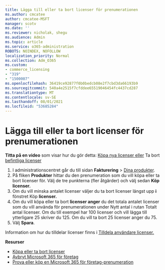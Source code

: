 ```yaml
---
title: Lägga till eller ta bort licenser för prenumerationen
ms.author: cmcatee
author: cmcatee-MSFT
manager: scotv
ms.date: ''
ms.reviewer: nicholak, shegu
ms.audience: Admin
ms.topic: article
ms.service: o365-administration
ROBOTS: NOINDEX, NOFOLLOW
localization_priority: Normal
ms.collection: Adm_O365
ms.custom:
- commerce_licensing
- "319"
- "1500007"
ms.openlocfilehash: 36419ce92877f0b0bedcb08e2f7cbd3da66193b9
ms.sourcegitcommit: 540a4e2515f7cfddee65519046454fc4437cd287
ms.translationtype: MT
ms.contentlocale: sv-SE
ms.lasthandoff: 08/01/2021
ms.locfileid: "53685284"
---
```

# <a name="add-or-remove-licenses-for-your-subscription"></a>Lägga till eller ta bort licenser för prenumerationen

**Titta på en video** som visar hur du gör detta: [Köpa nya licenser eller](https://go.microsoft.com/fwlink/p/?linkid=2154857) Ta bort [befintliga licenser](https://go.microsoft.com/fwlink/p/?linkid=2154938)

1. I administrationscentret går du till sidan **Fakturering** > [Dina produkter](https://go.microsoft.com/fwlink/p/?linkid=842054).
2. På fliken **Produkter** hittar du den prenumeration som du vill köpa eller ta bort licenser för. Välj de tre punkterna (fler åtgärder) och välj sedan **Köp licenser.**
3. Om du vill minska antalet licenser väljer du ta bort licenser längst upp **i** fönstret Köp **licenser.**
4. Om du vill köpa eller ta  bort **licenser anger** du det totala antalet licenser som du vill använda för prenumerationen under Nytt antal i rutan Totalt antal licenser. Om du till exempel har 100 licenser och vill lägga till ytterligare 25 skriver du 125. Om du vill ta bort 25 licenser anger du 75.
5. Välj **Spara**.

Information om hur du tilldelar licenser finns i [Tilldela användare licenser.](/microsoft-365/admin/manage/assign-licenses-to-users)

**Resurser**
  
- [Köpa eller ta bort licenser](/microsoft-365/commerce/licenses/buy-licenses)
- [Avbryt Microsoft 365 för företag](/microsoft-365/commerce/subscriptions/cancel-your-subscription)
- [Prova eller köp en Microsoft 365 för företag-prenumeration](/microsoft-365/commerce/try-or-buy-microsoft-365)